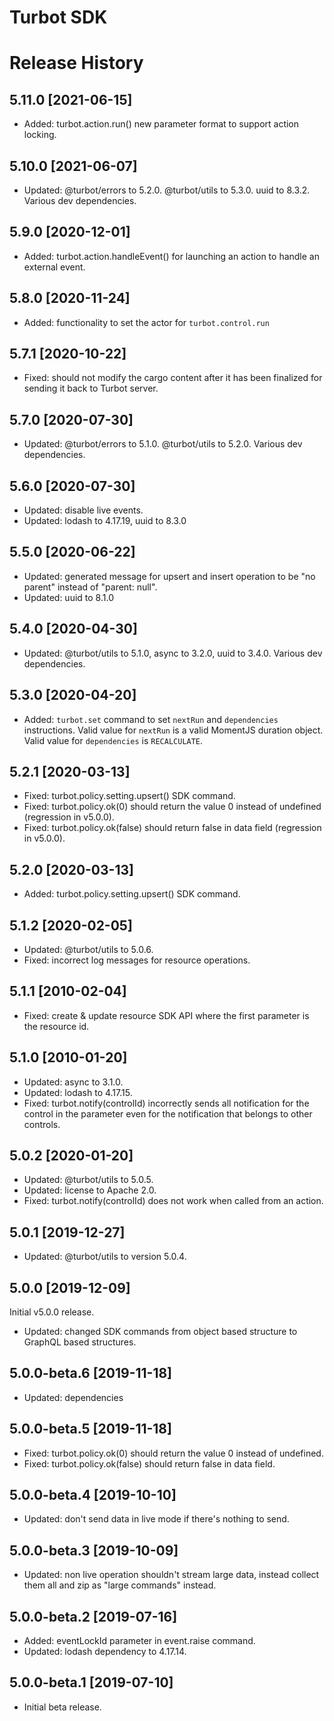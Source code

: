 # Turbot SDK

# Release History

## 5.11.0 [2021-06-15]

- Added: turbot.action.run() new parameter format to support action locking.

## 5.10.0 [2021-06-07]

- Updated: @turbot/errors to 5.2.0. @turbot/utils to 5.3.0. uuid to 8.3.2. Various dev dependencies.

## 5.9.0 [2020-12-01]

- Added: turbot.action.handleEvent() for launching an action to handle an external event.

## 5.8.0 [2020-11-24]

- Added: functionality to set the actor for `turbot.control.run`

## 5.7.1 [2020-10-22]

- Fixed: should not modify the cargo content after it has been finalized for sending it back to Turbot server.

## 5.7.0 [2020-07-30]

- Updated: @turbot/errors to 5.1.0. @turbot/utils to 5.2.0. Various dev dependencies.

## 5.6.0 [2020-07-30]

- Updated: disable live events.
- Updated: lodash to 4.17.19, uuid to 8.3.0

## 5.5.0 [2020-06-22]

- Updated: generated message for upsert and insert operation to be "no parent" instead of "parent: null".
- Updated: uuid to 8.1.0

## 5.4.0 [2020-04-30]

- Updated: @turbot/utils to 5.1.0, async to 3.2.0, uuid to 3.4.0. Various dev dependencies.

## 5.3.0 [2020-04-20]

- Added: `turbot.set` command to set `nextRun` and `dependencies` instructions. Valid value for `nextRun` is a valid MomentJS duration object. Valid value for `dependencies` is `RECALCULATE`.

## 5.2.1 [2020-03-13]

- Fixed: turbot.policy.setting.upsert() SDK command.
- Fixed: turbot.policy.ok(0) should return the value 0 instead of undefined (regression in v5.0.0).
- Fixed: turbot.policy.ok(false) should return false in data field (regression in v5.0.0).

## 5.2.0 [2020-03-13]

- Added: turbot.policy.setting.upsert() SDK command.

## 5.1.2 [2020-02-05]

- Updated: @turbot/utils to 5.0.6.
- Fixed: incorrect log messages for resource operations.

## 5.1.1 [2010-02-04]

- Fixed: create & update resource SDK API where the first parameter is the resource id.

## 5.1.0 [2010-01-20]

- Updated: async to 3.1.0.
- Updated: lodash to 4.17.15.
- Fixed: turbot.notify(controlId) incorrectly sends all notification for the control in the parameter even for the notification that belongs to other controls.

## 5.0.2 [2020-01-20]

- Updated: @turbot/utils to 5.0.5.
- Updated: license to Apache 2.0.
- Fixed: turbot.notify(controlId) does not work when called from an action.

## 5.0.1 [2019-12-27]

- Updated: @turbot/utils to version 5.0.4.

## 5.0.0 [2019-12-09]

Initial v5.0.0 release.

- Updated: changed SDK commands from object based structure to GraphQL based structures.

## 5.0.0-beta.6 [2019-11-18]

- Updated: dependencies

## 5.0.0-beta.5 [2019-11-18]

- Fixed: turbot.policy.ok(0) should return the value 0 instead of undefined.
- Fixed: turbot.policy.ok(false) should return false in data field.

## 5.0.0-beta.4 [2019-10-10]

- Updated: don't send data in live mode if there's nothing to send.

## 5.0.0-beta.3 [2019-10-09]

- Updated: non live operation shouldn't stream large data, instead collect them all and zip as "large commands" instead.

## 5.0.0-beta.2 [2019-07-16]

- Added: eventLockId parameter in event.raise command.
- Updated: lodash dependency to 4.17.14.

## 5.0.0-beta.1 [2019-07-10]

- Initial beta release.
